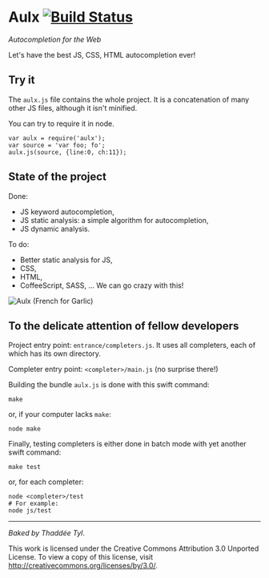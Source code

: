 # Aulx [![Build Status](https://travis-ci.org/espadrine/aulx.png)](https://travis-ci.org/espadrine/aulx)


*Autocompletion for the Web*

Let's have the best JS, CSS, HTML autocompletion ever!

## Try it

The `aulx.js` file contains the whole project. It is a concatenation of many
other JS files, although it isn't minified.

You can try to require it in node.

    var aulx = require('aulx');
    var source = 'var foo; fo';
    aulx.js(source, {line:0, ch:11});

## State of the project

Done:

- JS keyword autocompletion,
- JS static analysis: a simple algorithm for autocompletion,
- JS dynamic analysis.

To do:

- Better static analysis for JS,
- CSS,
- HTML,
- CoffeeScript, SASS, … We can go crazy with this!


![Aulx (French for Garlic)](http://upload.wikimedia.org/wikipedia/commons/thumb/f/fb/Allium_sativum._Restra_de_allos_de_Oroso-_Galiza.jpg/640px-Allium_sativum._Restra_de_allos_de_Oroso-_Galiza.jpg "Photographer: Luis Miguel Bugallo Sánchez")


## To the delicate attention of fellow developers

Project entry point: `entrance/completers.js`.
It uses all completers, each of which has its own directory.

Completer entry point: `<completer>/main.js` (no surprise there!)

Building the bundle `aulx.js` is done with this swift command:

    make

or, if your computer lacks `make`:

    node make

Finally, testing completers is either done in batch mode with yet another
swift command:

    make test

or, for each completer:

    node <completer>/test
    # For example:
    node js/test

----

*Baked by Thaddée Tyl*.

This work is licensed under the Creative Commons Attribution 3.0 Unported
License. To view a copy of this license, visit
http://creativecommons.org/licenses/by/3.0/.

